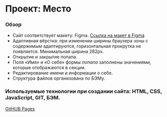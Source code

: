 # Проект: Место

### Обзор

* Сайт соответствует макету: Figma. [Ссылка на макет в Figma](https://www.figma.com/file/2cn9N9jSkmxD84oJik7xL7/JavaScript.-Sprint-4?node-id=0%3A1)  
* Адаптивная вёрстка: при изменении ширины браузера зоны с содержимым адаптируются, горизонтальная прокрутка не появляется. Минимальная ширина 282px.  
* Открытие и закрытие попапа.
* Поля «Имя» и «О себе» формы *попапа* заполнены значениями, которые отображаются в секции.
* Редактирование имени и информации о себе.
* Структура файлов организована по БЭМу.

### Используемые технологии при создании сайта: HTML, CSS, JavaScript, GIT, БЭМ.

[GitHUB Pages](https://gomyranovivan.github.io/mesto/)